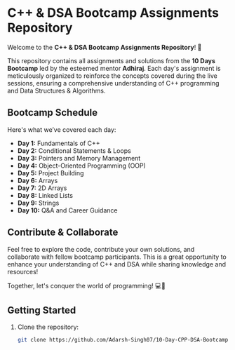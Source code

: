 # C++ & DSA Bootcamp Assignments Repository

Welcome to the **C++ & DSA Bootcamp Assignments Repository**! 🎉

This repository contains all assignments and solutions from the **10 Days Bootcamp** led by the esteemed mentor **Adhiraj**. Each day's assignment is meticulously organized to reinforce the concepts covered during the live sessions, ensuring a comprehensive understanding of C++ programming and Data Structures & Algorithms.

## Bootcamp Schedule

Here's what we’ve covered each day:

- **Day 1:** Fundamentals of C++
- **Day 2:** Conditional Statements & Loops
- **Day 3:** Pointers and Memory Management
- **Day 4:** Object-Oriented Programming (OOP)
- **Day 5:** Project Building
- **Day 6:** Arrays
- **Day 7:** 2D Arrays
- **Day 8:** Linked Lists
- **Day 9:** Strings
- **Day 10:** Q&A and Career Guidance

## Contribute & Collaborate

Feel free to explore the code, contribute your own solutions, and collaborate with fellow bootcamp participants. This is a great opportunity to enhance your understanding of C++ and DSA while sharing knowledge and resources!

Together, let's conquer the world of programming! 💻🚀

## Getting Started

1. Clone the repository:
   ```bash
   git clone https://github.com/Adarsh-Singh07/10-Day-CPP-DSA-Bootcamp-with-Adhiraj-Sir.git
